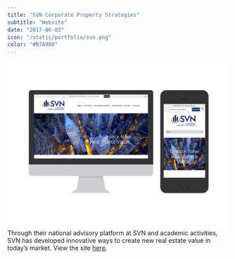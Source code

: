 ```yaml
---
title: "SVN Corporate Property Strategies"
subtitle: "Website"
date: "2017-06-03"
icon: "/static/portfolio/svn.png"
color: "#B7A988"
---
```

![Screenshot](./screenshot.png)
Through their national advisory platform at SVN and academic activities, SVN has developed innovative ways to create new real estate value in today’s market. View the site [here](http://wwrealtypartners.com/).